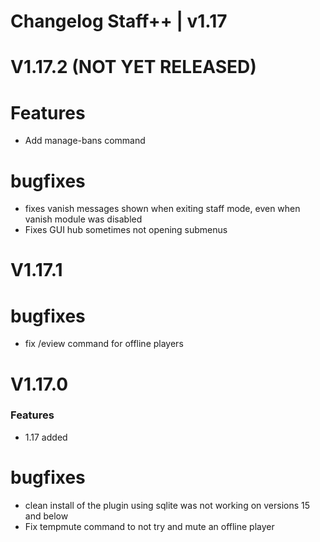 # Changelog Staff++ | v1.17

# V1.17.2 (NOT YET RELEASED)
# Features
- Add manage-bans command

# bugfixes
- fixes vanish messages shown when exiting staff mode, even when vanish module was disabled
- Fixes GUI hub sometimes not opening submenus

# V1.17.1
# bugfixes
- fix /eview command for offline players

# V1.17.0
### Features 
- 1.17 added

# bugfixes
- clean install of the plugin using sqlite was not working on versions 15 and below
- Fix tempmute command to not try and mute an offline player
